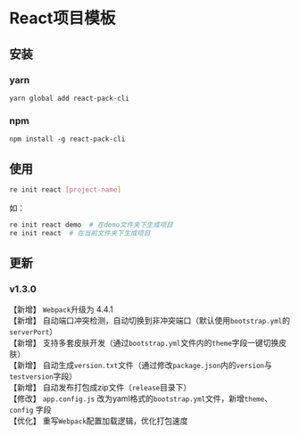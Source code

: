 # React项目模板
## 安装

### yarn 

```
yarn global add react-pack-cli
```

### npm 

```
npm install -g react-pack-cli
```

## 使用

```sh
re init react [project-name]
```

如：

```sh
re init react demo  # 在demo文件夹下生成项目
re init react  # 在当前文件夹下生成项目
```

## 更新

### v1.3.0

【新增】 `Webpack`升级为 4.4.1   
【新增】 自动端口冲突检测，自动切换到非冲突端口（默认使用`bootstrap.yml`的`serverPort`）   
【新增】 支持多套皮肤开发（通过`bootstrap.yml`文件内的`theme`字段一键切换皮肤）   
【新增】 自动生成`version.txt`文件（通过修改`package.json`内的`version`与`testversion`字段）   
【新增】 自动发布打包成zip文件（`release`目录下）   
【修改】 `app.config.js` 改为yaml格式的`bootstrap.yml`文件，新增`theme`、`config` 字段   
【优化】 重写`Webpack`配置加载逻辑，优化打包速度
 
